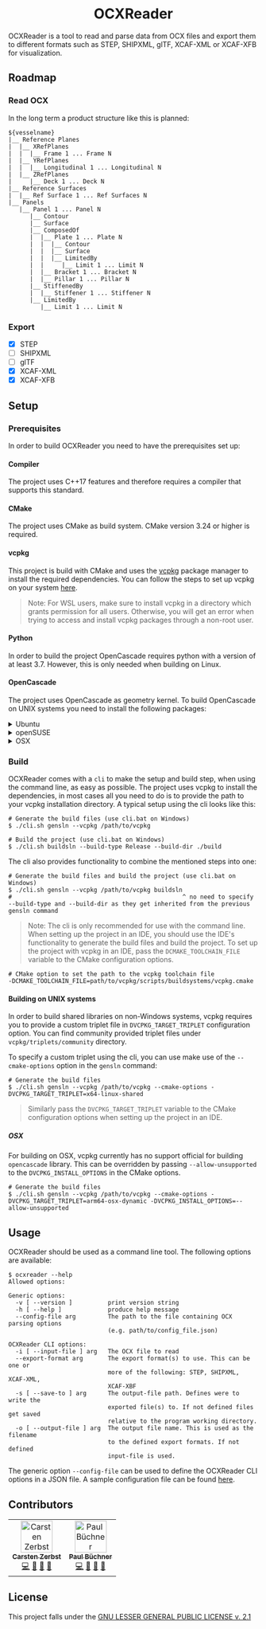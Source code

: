 <h1 align="center">OCXReader</h1>

OCXReader is a tool to read and parse data from OCX files and export them to
different formats such as STEP, SHIPXML, glTF, XCAF-XML or XCAF-XFB for
visualization.

## Roadmap

### Read OCX

In the long term a product structure like this is planned:

````shell
${vesselname}
|__ Reference Planes
|  |__ XRefPlanes
|  |  |__ Frame 1 ... Frame N
|  |__ YRefPlanes
|  |  |__ Longitudinal 1 ... Longitudinal N
|  |__ ZRefPlanes
|     |__ Deck 1 ... Deck N
|__ Reference Surfaces
|  |__ Ref Surface 1 ... Ref Surfaces N 
|__ Panels
   |__ Panel 1 ... Panel N
      |__ Contour
      |__ Surface
      |__ ComposedOf
      |  |__ Plate 1 ... Plate N
      |  |  |__ Contour
      |  |  |__ Surface
      |  |  |__ LimitedBy
      |  |     |__ Limit 1 ... Limit N
      |  |__ Bracket 1 ... Bracket N
      |  |__ Pillar 1 ... Pillar N
      |__ StiffenedBy
      |  |__ Stiffener 1 ... Stiffener N
      |__ LimitedBy
         |__ Limit 1 ... Limit N
````

### Export

- [x] STEP
- [ ] SHIPXML
- [ ] glTF
- [x] XCAF-XML
- [x] XCAF-XFB

## Setup

### Prerequisites

In order to build OCXReader you need to have the prerequisites set up:

#### Compiler

The project uses C++17 features and therefore requires a compiler that supports
this standard.

#### CMake

The project uses CMake as build system. CMake version 3.24 or higher is
required.

#### vcpkg

This project is build with CMake and uses the
[vcpkg](https://vcpkg.io/en/index.html) package manager to install the required
dependencies. You can follow the steps to set up vcpkg on your
system [here](https://vcpkg.io/en/getting-started.html).

> Note: For WSL users, make sure to install vcpkg in a directory which grants
> permission for all users. Otherwise, you will get an error when trying to
> access and install vcpkg packages through a non-root user.

#### Python

In order to build the project OpenCascade requires python with a version of at
least 3.7. However, this is only needed when building on Linux.

#### OpenCascade

The project uses OpenCascade as geometry kernel. To build OpenCascade on UNIX
systems you need to install the following packages:

<details><summary>Ubuntu</summary>
<p>

```shell
sudo apt-get install software-properties-common
sudo apt-get install libtool autoconf automake gfortran gdebi
sudo apt-get install gcc-multilib libxi-dev libxmu-dev libxmu-headers
sudo apt-get install libx11-dev mesa-common-dev libglu1-mesa-dev
sudo apt-get install libfontconfig1-dev
```

The minimum requirements for third party dependencies to run OpenCascade itself
is Freetype 2.5 and Tcl/TK 8.6:

```shell
sudo apt-get install libfreetype6 libfreetype6-dev
sudo apt-get install tcl tcl-dev tk tk-dev
```

</p>
</details>

<details><summary>openSUSE</summary>
<p>

> Note: The documentation is not complete yet. Feel free to contribute.

```shell
sudo zypper install libX11-devel Mesa-libHL-devel libXmu-devel libXi-devel
sudo zypper install bison fontconfig-devel 
```

The minimum requirements for third party dependencies to run OpenCascade itself
is Freetype 2.5 and Tcl/TK 8.6:

```shell
sudo apt-get install libfreetype6 libfreetype6-devel
sudo apt-get install tcl tcl-devel tk tk-devel
```

</p>
</details>

<details><summary>OSX</summary>
<p>

> Note: The documentation is not complete yet. Feel free to contribute.

</p>
</details>

### Build

OCXReader comes with a `cli` to make the setup and build step, when using the
command line, as easy as possible. The project uses vcpkg to install the
dependencies, in most cases all you need to do is to provide the path to your
vcpkg installation directory. A typical setup using the cli looks like this:

```shell
# Generate the build files (use cli.bat on Windows)
$ ./cli.sh gensln --vcpkg /path/to/vcpkg

# Build the project (use cli.bat on Windows)
$ ./cli.sh buildsln --build-type Release --build-dir ./build
```

The cli also provides functionality to combine the mentioned steps into one:

```shell
# Generate the build files and build the project (use cli.bat on Windows)
$ ./cli.sh gensln --vcpkg /path/to/vcpkg buildsln
#                                                ^ no need to specify --build-type and --build-dir as they get inherited from the previous gensln command
```

> Note: The cli is only recommended for use with the command line. When setting
> up the project in an IDE, you should use the IDE's functionality to generate
> the build files and build the project. To set up the project with vcpkg in an
> IDE, pass the `DCMAKE_TOOLCHAIN_FILE` variable to the CMake configuration
> options.

```shell
# CMake option to set the path to the vcpkg toolchain file
-DCMAKE_TOOLCHAIN_FILE=path/to/vcpkg/scripts/buildsystems/vcpkg.cmake
```

#### Building on UNIX systems

In order to build shared libraries on non-Windows systems, vcpkg requires you to
provide a custom triplet file in `DVCPKG_TARGET_TRIPLET` configuration option.
You can find community provided triplet files under `vcpkg/triplets/community`
directory.

To specify a custom triplet using the cli, you can use make use of the
`--cmake-options` option in the `gensln` command:

```shell
# Generate the build files
$ ./cli.sh gensln --vcpkg /path/to/vcpkg --cmake-options -DVCPKG_TARGET_TRIPLET=x64-linux-shared
```

> Similarly pass the `DVCPKG_TARGET_TRIPLET` variable to the CMake configuration
> options when setting up the project in an IDE.

##### OSX

For building on OSX, vcpkg currently has no support official for building
`opencascade` library. This can be overridden by passing `--allow-unsupported`
to the `DVCPKG_INSTALL_OPTIONS` in the CMake options.

```shell
# Generate the build files
$ ./cli.sh gensln --vcpkg /path/to/vcpkg --cmake-options -DVCPKG_TARGET_TRIPLET=arm64-osx-dynamic -DVCPKG_INSTALL_OPTIONS=--allow-unsupported
```

## Usage

OCXReader should be used as a command line tool. The following options are
available:

```shell
$ ocxreader --help
Allowed options:

Generic options:
  -v [ --version ]          print version string
  -h [ --help ]             produce help message
  --config-file arg         The path to the file containing OCX parsing options
                            (e.g. path/to/config_file.json)

OCXReader CLI options:
  -i [ --input-file ] arg   The OCX file to read
  --export-format arg       The export format(s) to use. This can be one or 
                            more of the following: STEP, SHIPXML, XCAF-XML, 
                            XCAF-XBF
  -s [ --save-to ] arg      The output-file path. Defines were to write the 
                            exported file(s) to. If not defined files get saved
                            relative to the program working directory.
  -o [ --output-file ] arg  The output file name. This is used as the filename 
                            to the defined export formats. If not defined 
                            input-file is used.
```

The generic option `--config-file` can be used to define the OCXReader CLI
options in a JSON file.
A sample configuration file can be found [here](ocxreader/config.example.json).

## Contributors

<!-- ALL-CONTRIBUTORS-LIST:START - Do not remove or modify this section -->
<!-- prettier-ignore-start -->
<!-- markdownlint-disable -->
<table>
  <tbody>
    <tr>
      <td align="center"><a href="https://github.com/skfcz"><img src="https://avatars.githubusercontent.com/u/1381962?v=4?s=64" width="64px;" alt="Carsten Zerbst"/><br /><sub><b>Carsten Zerbst</b></sub></a><br /><a href="https://github.com/skfcz/OCXReader/commits?author=skfcz" title="Code">💻</a> <a href="#maintenance-skfcz" title="Maintenance">🚧</a> <a href="https://github.com/skfcz/OCXReader/commits?author=skfcz" title="Documentation">📖</a> <a href="#ideas-skfcz" title="Ideas, Planning, & Feedback">🤔</a></td>
      <td align="center"><a href="https://github.com/paulbuechner"><img src="https://avatars.githubusercontent.com/u/45827409?s=400&u=a62152a15513e36652b045b5879f39f124120254&v=4?s=64" width="64px;" alt="Paul Büchner"/><br /><sub><b>Paul Büchner</b></sub></a><br /><a href="https://github.com/skfcz/OCXReader/commits?author=paulbuechner" title="Code">💻</a> <a href="#maintenance-paulbuechner" title="Maintenance">🚧</a> <a href="https://github.com/skfcz/OCXReader/commits?author=paulbuechner" title="Documentation">📖</a> <a href="#ideas-paulbuechner" title="Ideas, Planning, & Feedback">🤔</a></td>
    </tr>
  </tbody>
</table>

## License

This project falls under the [GNU LESSER GENERAL PUBLIC LICENSE v. 2.1](LICENSE)
